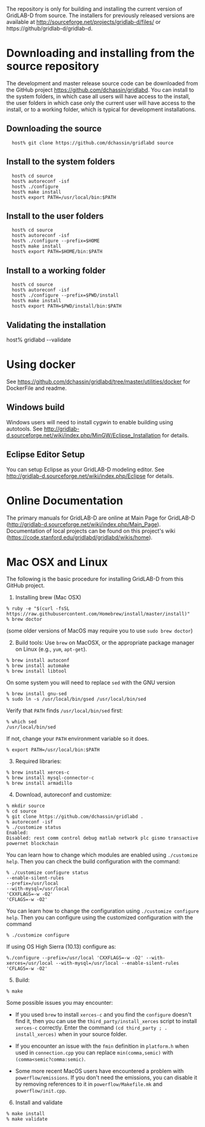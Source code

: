 The repository is only for building and installing the current version of GridLAB-D from source.  The installers for previously released versions are available at http://sourceforge.net/projects/gridlab-d/files/ or https://github/gridlab-d/gridlab-d.

# Downloading and installing from the source repository

The development and master release source code can be downloaded from the GitHub project https://github.com/dchassin/gridlabd.  You can install to the system folders, in which case all users will have access to the install, the user folders in which case only the current user will have access to the install, or to a working folder, which is typical for development installations.

## Downloading the source

```
  host% git clone https://github.com/dchassin/gridlabd source
```

## Install to the system folders

```
  host% cd source
  host% autoreconf -isf
  host% ./configure
  host% make install
  host% export PATH=/usr/local/bin:$PATH
```

## Install to the user folders

```
  host% cd source
  host% autoreconf -isf
  host% ./configure --prefix=$HOME
  host% make install
  host% export PATH=$HOME/bin:$PATH
```

## Install to a working folder

```
  host% cd source
  host% autoreconf -isf
  host% ./configure --prefix=$PWD/install
  host% make install
  host% export PATH=$PWD/install/bin:$PATH
```

## Validating the installation
  host% gridlabd --validate

# Using docker

See https://github.com/dchassin/gridlabd/tree/master/utilities/docker for DockerFile and readme.

## Windows build

Windows users will need to install cygwin to enable building using autotools.
See http://gridlab-d.sourceforge.net/wiki/index.php/MinGW/Eclipse_Installation
for details.

## Eclipse Editor Setup

You can setup Eclipse as your GridLAB-D modeling editor.  See 
http://gridlab-d.sourceforge.net/wiki/index.php/Eclipse for details.

# Online Documentation

The primary manuals for GridLAB-D are online at Main Page for GridLAB-D (http://gridlab-d.sourceforge.net/wiki/index.php/Main_Page).
Documentation of local projects can be found on this project's wiki (https://code.stanford.edu/gridlabd/gridlabd/wikis/home).

# Mac OSX and Linux

The following is the basic procedure for installing GridLAB-D from this GitHub project.

1. Installing brew (Mac OSX)
~~~
% ruby -e "$(curl -fsSL https://raw.githubusercontent.com/Homebrew/install/master/install)"
% brew doctor
~~~
(some older versions of MacOS may require you to use `sudo brew doctor`)

2. Build tools:
Use `brew` on MacOSX, or the appropriate package manager on Linux (e.g., `yum`, `apt-get`).

~~~
% brew install autoconf
% brew install automake
% brew install libtool
~~~
On some system you will need to replace `sed` with the GNU version
~~~
% brew install gnu-sed
% sudo ln -s /usr/local/bin/gsed /usr/local/bin/sed
~~~
Verify that `PATH` finds `/usr/local/bin/sed` first:
~~~
% which sed
/usr/local/bin/sed
~~~
If not, change your `PATH` environment variable so it does.
~~~
% export PATH=/usr/local/bin:$PATH
~~~
3. Required libraries:
~~~
% brew install xerces-c
% brew install mysql-connector-c
% brew install armadillo
~~~

4. Download, autoreconf and customize:
~~~
% mkdir source
% cd source
% git clone https://github.com/dchassin/gridlabd .
% autoreconf -isf
% ./customize status
Enabled:
Disabled: rest comm control debug matlab network plc gismo transactive powernet blockchain
~~~
You can learn how to change which modules are enabled using `./customize help`. Then you can check the build configuration with the command:
~~~
% ./customize configure status
--enable-silent-rules
--prefix=/usr/local
--with-mysql=/usr/local
'CXXFLAGS=-w -O2'
'CFLAGS=-w -O2'
~~~
You can learn how to change the configuration using `./customize configure help`. Then you can configure using the customized configuration with the command
~~~
% ./customize configure
~~~

If using OS High Sierra (10.13) configure as: 

~~~
%./configure --prefix=/usr/local 'CXXFLAGS=-w -O2' --with-xerces=/usr/local --with-mysql=/usr/local --enable-silent-rules 'CFLAGS=-w -O2'
~~~

5. Build:
~~~
% make
~~~

Some possible issues you may encounter:

* If you used `brew` to install `xerces-c` and you find the `configure` doesn't find it, then you can use the `third_party/install_xerces` script to install `xerces-c` correctly.  Enter the command `(cd third_party ; . install_xerces)` when in your source folder.

* If you encounter an issue with the `fmin` definition in `platform.h` when used in `connection.cpp` you can replace `min(comma,semic)` with `(comma<semic?comma:semic)`.

* Some more recent MacOS users have encountered a problem with `powerflow/emissions`.  If you don't need the emissions, you can disable it by removing references to it in `powerflow/Makefile.mk` and `powerflow/init.cpp`.

6. Install and validate
~~~
% make install
% make validate
~~~